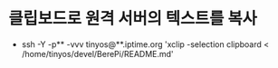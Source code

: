 
# 클립보드로 원격 서버의 텍스트를 복사 
  - ssh -Y -p** -vvv tinyos@**.iptime.org 'xclip -selection clipboard < /home/tinyos/devel/BerePi/README.md'

